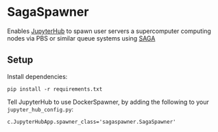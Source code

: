 # SagaSpawner

Enables [JupyterHub](https://github.com/jupyter/jupyterhub) to spawn
user servers a supercomputer computing nodes via PBS or similar queue systems using [SAGA](https://github.com/radical-cybertools/saga-python)

## Setup

Install dependencies:

    pip install -r requirements.txt

Tell JupyterHub to use DockerSpawner, by adding the following to your `jupyter_hub_config.py`:

    c.JupyterHubApp.spawner_class='sagaspawner.SagaSpawner'
